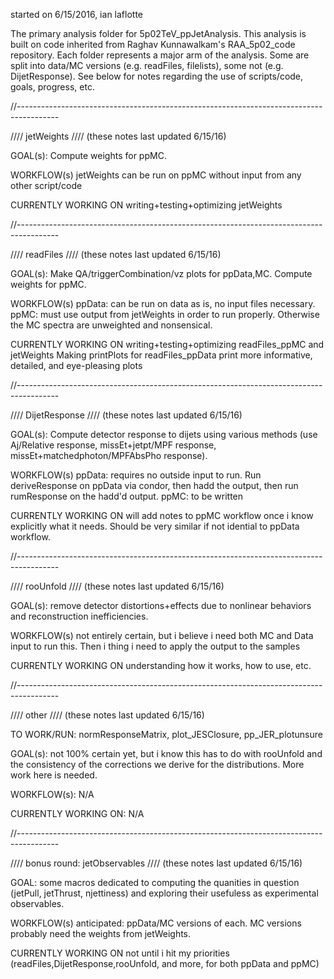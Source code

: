 started on 6/15/2016, ian laflotte

The primary analysis folder for 5p02TeV_ppJetAnalysis. This analysis is built on code inherited from Raghav Kunnawalkam's RAA_5p02_code repository. Each folder represents a major arm of the analysis. Some are split into data/MC versions (e.g. readFiles, filelists), some not (e.g. DijetResponse). See below for notes regarding the use of scripts/code, goals, progress, etc.




//----------------------------------------------------------------------------------------

//// jetWeights
//// (these notes last updated 6/15/16)

GOAL(s): Compute weights for ppMC.

WORKFLOW(s)
jetWeights can be run on ppMC without input from any other script/code

CURRENTLY WORKING ON
writing+testing+optimizing jetWeights




//----------------------------------------------------------------------------------------

//// readFiles 
//// (these notes last updated 6/15/16)

GOAL(s): Make QA/triggerCombination/vz plots for ppData,MC. Compute weights for ppMC.

WORKFLOW(s)
ppData: can be run on data as is, no input files necessary.
ppMC: must use output from jetWeights in order to run properly. Otherwise the MC spectra are unweighted and nonsensical.

CURRENTLY WORKING ON
writing+testing+optimizing readFiles_ppMC and jetWeights
Making printPlots for readFiles_ppData print more informative, detailed, and eye-pleasing plots




//----------------------------------------------------------------------------------------

//// DijetResponse 
//// (these notes last updated 6/15/16)

GOAL(s): Compute detector response to dijets using various methods (use Aj/Relative response, missEt+jetpt/MPF response, missEt+matchedphoton/MPFAbsPho response).

WORKFLOW(s)
ppData: requires no outside input to run. Run deriveResponse on ppData via condor, then hadd the output, then run rumResponse on the hadd'd output.
ppMC: to be written

CURRENTLY WORKING ON
will add notes to ppMC workflow once i know explicitly what it needs. Should be very similar if not idential to ppData workflow.




//----------------------------------------------------------------------------------------

//// rooUnfold 
//// (these notes last updated 6/15/16)

GOAL(s): remove detector distortions+effects due to nonlinear behaviors and reconstruction inefficiencies. 

WORKFLOW(s)
not entirely certain, but i believe i need both MC and Data input to run this. Then i thing i need to apply the output to the samples

CURRENTLY WORKING ON
understanding how it works, how to use, etc.




//----------------------------------------------------------------------------------------

//// other
//// (these notes last updated 6/15/16)

TO WORK/RUN: normResponseMatrix, plot_JESClosure, pp_JER_plotunsure

GOAL(s): not 100% certain yet, but i know this has to do with rooUnfold and the consistency of the corrections we derive for the distributions. More work here is needed.
 
WORKFLOW(s): 
N/A

CURRENTLY WORKING ON:
N/A




//----------------------------------------------------------------------------------------

//// bonus round: jetObservables 
//// (these notes last updated 6/15/16)

GOAL: some macros dedicated to computing the quanities in question (jetPull, jetThrust, njettiness) and exploring their usefuless as experimental observables. 

WORKFLOW(s)
anticipated: ppData/MC versions of each. MC versions probably need the weights from jetWeights.

CURRENTLY WORKING ON
not until i hit my priorities (readFiles,DijetResponse,rooUnfold, and more, for both ppData and ppMC)